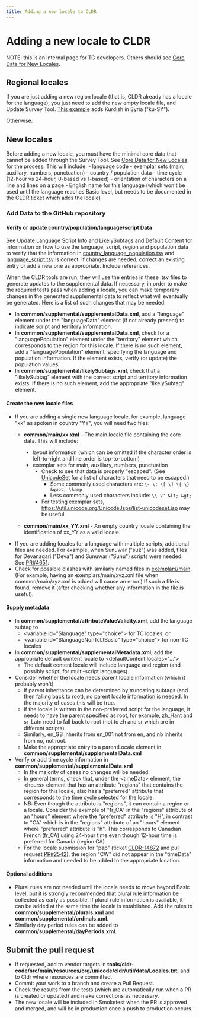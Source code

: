 ```yaml
---
title: Adding a new locale to CLDR
---
```


# Adding a new locale to CLDR

NOTE: this is an internal page for TC developers. Others should see [Core Data for New Locales](/index/cldr-spec/core-data-for-new-locales).

## Regional locales

If you are just adding a new region locale (that is, CLDR already has a locale for the language), you just need to add the new empty locale file, and Update Survey Tool. 
[This example](https://github.com/unicode-org/cldr/pull/4335/files) adds Kurdish in Syria ("ku-SY"). 

Otherwise:

## New locales

Before adding a new locale, you must have the minimal core data that cannot be added through the Survey Tool. See [Core Data for New Locales](/index/cldr-spec/core-data-for-new-locales) for the process.
This will include:
	- language code
	- exemplar sets (main, auxiliary, numbers, punctuation)
	- country / population data
	- time cycle (12-hour vs 24-hour, 0-based vs 1-based)
	- orientation of characters on a line and lines on a page
	- English name for this language (which won't be used until the language reaches Basic level, but needs to be documented in the CLDR ticket which adds the locale)

### Add Data to the GitHub repository

#### Verify or update country/population/language/script Data

See [Update Language Script Info](/development/updating-codes/update-language-script-info) and [LikelySubtags and Default Content](/development/updating-codes/likelysubtags-and-default-content) for information on how to use the language, script, region and population data to verify that the information in [country_language_population.tsv](https://github.com/unicode-org/cldr/blob/main/tools/cldr-code/src/main/resources/org/unicode/cldr/util/data/country_language_population.tsv) and [language_script.tsv](https://github.com/unicode-org/cldr/blob/main/tools/cldr-code/src/main/resources/org/unicode/cldr/util/data/language_script.tsv) is correct. If changes are needed, correct an existing entry or add a new one as appropriate. Include references. 

When the CLDR tools are run, they will use the entries in these .tsv files to generate updates to the supplemental data.
If necessary, in order to make the required tests pass when adding a locale, you can make temporary changes in the generated supplemental data to reflect what will eventually be generated. Here is a list of such changes that may be needed:

- In **common/supplemental/supplementalData.xml**, add a "language" element under the "languageData" element (if not already present) to indicate script and territory information.
- In **common/supplemental/supplementalData.xml**, check for a "languagePopulation" element under the "territory" element which corresponds to the region for this locale. If there is no such element, add a "languagePopulation" element, specifying the language and population information. If the element exists, verify (or update) the population values.
- In **common/supplemental/likelySubtags.xml**, check that a "likelySubtag" element with the correct script and territory information exists. If there is no such element, add the appropriate "likelySubtag" element.

#### Create the new locale files
- If you are adding a single new language locale, for example, language "xx" as spoken in country "YY", you will need two files:
	- **common/main/xx.xml** \- The main locale file containing the core data. This will include:
		- layout information (which can be omitted if the character order is left-to-right and line order is top-to-bottom)
		- exemplar sets for main, auxiliary, numbers, punctuation
			- Check to see that data is properly "escaped". (See [UnicodeSet](https://www.unicode.org/reports/tr35/tr35.html#unicode-sets) for a list of characters that need to be escaped.)
				- Some commonly used characters are: `\- \: \[ \] \{ \} &quot; \&amp`
				- Less commonly used characters include: `\\ \^ &lt; &gt;`
			- For testing exemplar sets, https://util.unicode.org/UnicodeJsps/list-unicodeset.jsp may be useful.

	- **common/main/xx\_YY.xml** \- An empty country locale containing the identification of xx\_YY as a valid locale. 
- If you are adding locales for a language with multiple scripts, additional files are needed. For example, when Sunuwar ("suz") was added, files for Devanagari ("Deva") and Sunuwar ("Sunu") scripts were needed. See [PR#4651](https://github.com/unicode-org/cldr/pull/4651).
- Check for possible clashes with similarly named files in [exemplars/main](https://github.com/unicode-org/cldr/tree/main/exemplars/main). (For example, having an exemplars/main/xyz.xml file when common/main/xyz.xml is added will cause an error.) If such a file is found, remove it (after checking whether any information in the file is useful).

#### Supply metadata
- In **common/supplemental/attributeValueValidity.xml**, add the language subtag to
	- \<variable id\="$language" type\="choice"\> for TC locales, or
	- \<variable id\="$languageNonTcLtBasic" type\="choice"\> for non-TC locales
- In **common/supplemental/supplementalMetadata.xml**, add the appropriate default content locale to \<defaultContent locales\="..."\>
	- The default content locale will include language and region (and possibly script, for multi-script languages).
- Consider whether the locale needs parent locale information (which it probably won't)
	- If parent inheritance can be determined by truncating subtags (and then falling back to root), no parent locale information is needed. In the majority of cases this will be true.
	- If the locale is written in the non-preferred script for the language, it needs to have the parent specified as root, for example, zh_Hant and sr_Latn need to fall back to root (not to zh and sr which are in different scripts).
	- Similarly, en_GB inherits from en_001 not from en, and nb inherits from no, not root.
	- Make the appropriate entry to a parentLocale element in **common/supplemental/supplementalData.xml**
- Verify or add time cycle information in **common/supplemental/supplementalData.xml**
	- In the majority of cases no changes will be needed.
	- In general terms, check that, under the \<timeData\> element, the \<hours\> element that has an attribute "regions" that contains the region for this locale, also has a "preferred" attribute that corresponds to the time cycle selected for the locale.
	- NB: Even though the attribute is "regions", it can contain a region or a locale. Consider the example of "fr_CA" in the "regions" attribute of an "hours" element where the "preferred" attribute is "H", in contrast to "CA" which is in the "regions" attribute of an "hours" element where "preferred" attribute is "h". This corresponds to Canadian French (fr_CA) using 24-hour time even though 12-hour time is preferred for Canada (region CA).
	- For the locale submission for "pap" (ticket [CLDR-14872](https://unicode-org.atlassian.net/browse/CLDR-14872) and pull request [PR#2542](https://github.com/unicode-org/cldr/pull/2542)), the region "CW" did not appear in the "timeData" information and needed to be added to the appropriate location.

#### Optional additions
- Plural rules are not needed until the locale needs to move beyond Basic level, but it is strongly recommended that plural rule information be collected as early as possible. If plural rule information is available, it can be added at the same time the locale is established. Add the rules to **common/supplemental/plurals.xml** and **common/supplemental/ordinals.xml**.
- Similarly day period rules can be added to **common/supplemental/dayPeriods.xml**.

## Submit the pull request

- If requested, add to vendor targets in **tools/cldr-code/src/main/resources/org/unicode/cldr/util/data/Locales.txt**, and to Cldr where resources are committed.
- Commit your work to a branch and create a Pull Request.
- Check the results from the tests (which are automatically run when a PR is created or updated) and make corrections as necessary.
- The new locale will be included in Smoketest when the PR is approved and merged, and will be in production once a push to production occurs.
